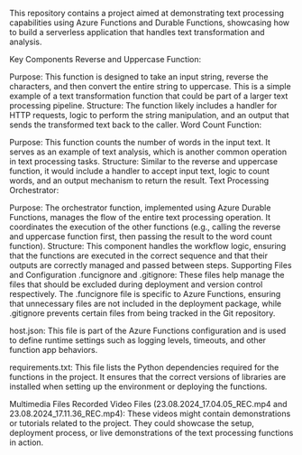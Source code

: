 This repository contains a project aimed at demonstrating text processing capabilities using Azure Functions and Durable Functions, showcasing how to build a serverless application that handles text transformation and analysis.

Key Components
Reverse and Uppercase Function:

Purpose: This function is designed to take an input string, reverse the characters, and then convert the entire string to uppercase. This is a simple example of a text transformation function that could be part of a larger text processing pipeline.
Structure: The function likely includes a handler for HTTP requests, logic to perform the string manipulation, and an output that sends the transformed text back to the caller.
Word Count Function:

Purpose: This function counts the number of words in the input text. It serves as an example of text analysis, which is another common operation in text processing tasks.
Structure: Similar to the reverse and uppercase function, it would include a handler to accept input text, logic to count words, and an output mechanism to return the result.
Text Processing Orchestrator:

Purpose: The orchestrator function, implemented using Azure Durable Functions, manages the flow of the entire text processing operation. It coordinates the execution of the other functions (e.g., calling the reverse and uppercase function first, then passing the result to the word count function).
Structure: This component handles the workflow logic, ensuring that the functions are executed in the correct sequence and that their outputs are correctly managed and passed between steps.
Supporting Files and Configuration
.funcignore and .gitignore: These files help manage the files that should be excluded during deployment and version control respectively. The .funcignore file is specific to Azure Functions, ensuring that unnecessary files are not included in the deployment package, while .gitignore prevents certain files from being tracked in the Git repository.

host.json: This file is part of the Azure Functions configuration and is used to define runtime settings such as logging levels, timeouts, and other function app behaviors.

requirements.txt: This file lists the Python dependencies required for the functions in the project. It ensures that the correct versions of libraries are installed when setting up the environment or deploying the functions.

Multimedia Files
Recorded Video Files (23.08.2024_17.04.05_REC.mp4 and 23.08.2024_17.11.36_REC.mp4): These videos might contain demonstrations or tutorials related to the project. They could showcase the setup, deployment process, or live demonstrations of the text processing functions in action.
